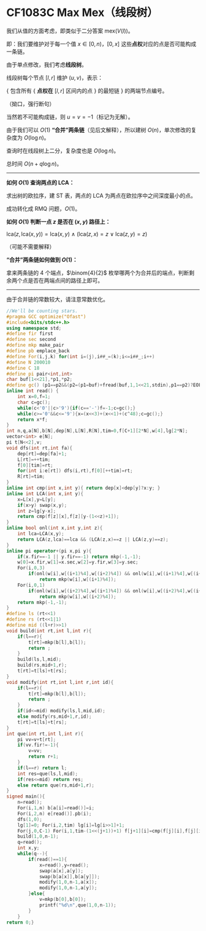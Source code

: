 # CF1083C Max Mex（线段树）

我们从值的方面考虑，即类似于二分答案 $\text{mex}(V(l))$。

即：我们要维护对于每一个值 $x\in[0,n)$，$[0,x]$ 这些**点权**对应的点是否可能构成一条链。

由于单点修改，我们考虑**线段树**。

线段树每个节点 $[l,r]$ 维护 $(u,v)$，表示：

{ 包含所有 { **点权在** $[l,r]$ 区间内的点 } 的最短链 } 的两端节点编号。

（拗口，强行断句）

当然若不可能构成链，则 $u=v=-1$（标记为无解）。

由于我们可以 $O(1)$ **“合并”两条链**（见后文解释），所以建树 $O(n)$，单次修改的复杂度为 $O(\log n)$。

查询时在线段树上二分，复杂度也是 $O(\log n)$。

总时间 $O(n+q\log n)$。

* * *

**如何 $O(1)$ 查询两点的 LCA：**

求出树的欧拉序，建 ST 表，两点的 LCA 为两点在欧拉序中之间深度最小的点。

成功转化成 RMQ 问题，$O(1)$。

**如何 $O(1)$ 判断一点 $z$ 是否在 $(x,y)$ 路径上：**

$\text{lca}(z,\text{lca}(x,y))=\text{lca}(x,y)\ \land\ (\text{lca}(z,x)=z\ \lor\ \text{lca}(z,y)=z)$

（可能不需要解释）

**“合并”两条链如何做到 $O(1)$：**

拿来两条链的 $4$ 个端点，$\binom{4}{2}$ 枚举哪两个为合并后的端点，判断剩余两个点是否在两端点间的路径上即可。

* * *

由于合并链的常数较大，请注意常数优化。

```cpp
//We'll be counting stars.
#pragma GCC optimize("Ofast")
#include<bits/stdc++.h>
using namespace std;
#define fir first
#define sec second
#define mkp make_pair
#define pb emplace_back
#define For(i,j,k) for(int i=(j),i##_=(k);i<=i##_;i++)
#define N 200010
#define C 18
#define pi pair<int,int>
char buf[1<<21],*p1,*p2;
#define gc() (p1==p2&&(p2=(p1=buf)+fread(buf,1,1<<21,stdin),p1==p2)?EOF:*p1++)
inline int read() {
	int x=0,f=1;
	char c=gc();
	while(c<'0'||c>'9'){if(c=='-')f=-1;c=gc();}
	while(c>='0'&&c<='9'){x=(x<<3)+(x<<1)+(c^48);c=gc();}
	return x*f;
}
int n,q,a[N],b[N],dep[N],L[N],R[N],tim=0,f[C+1][2*N],w[4],lg[2*N];
vector<int> e[N];
pi t[N<<2],v;
void dfs(int rt,int fa){
	dep[rt]=dep[fa]+1;
	L[rt]=++tim;
	f[0][tim]=rt;
	for(int i:e[rt]) dfs(i,rt),f[0][++tim]=rt;
	R[rt]=tim;
}
inline int cmp(int x,int y){ return dep[x]<dep[y]?x:y; }
inline int LCA(int x,int y){
	x=L[x],y=L[y];
	if(x>y) swap(x,y);
	int z=lg[y-x];
	return cmp(f[z][x],f[z][y-(1<<z)+1]);
}
inline bool onl(int x,int y,int z){
	int lca=LCA(x,y);
	return LCA(z,lca)==lca && (LCA(z,x)==z || LCA(z,y)==z);
}
inline pi operator+(pi x,pi y){
	if(x.fir==-1 || y.fir==-1) return mkp(-1,-1);
	w[0]=x.fir,w[1]=x.sec,w[2]=y.fir,w[3]=y.sec;
	For(i,0,3)
		if(onl(w[i],w[(i+1)%4],w[(i+2)%4]) && onl(w[i],w[(i+1)%4],w[(i+3)%4]))
			return mkp(w[i],w[(i+1)%4]);
	For(i,0,1)
		if(onl(w[i],w[(i+2)%4],w[(i+1)%4]) && onl(w[i],w[(i+2)%4],w[(i+3)%4]))
			return mkp(w[i],w[(i+2)%4]);
	return mkp(-1,-1);
}
#define ls (rt<<1)
#define rs (rt<<1|1)
#define mid ((l+r)>>1)
void build(int rt,int l,int r){
	if(l==r){
		t[rt]=mkp(b[l],b[l]);
		return ;
	}
	build(ls,l,mid);
	build(rs,mid+1,r);
	t[rt]=t[ls]+t[rs];
}
void modify(int rt,int l,int r,int id){
	if(l==r){
		t[rt]=mkp(b[l],b[l]);
		return ;
	}
	if(id<=mid) modify(ls,l,mid,id);
	else modify(rs,mid+1,r,id);
	t[rt]=t[ls]+t[rs];
}
int que(int rt,int l,int r){
	pi vv=v+t[rt];
	if(vv.fir!=-1){
		v=vv;
		return r+1;
	}
	if(l==r) return l;
	int res=que(ls,l,mid);
	if(res<=mid) return res;
	else return que(rs,mid+1,r);
}
signed main(){
	n=read();
	For(i,1,n) b[a[i]=read()]=i;
	For(i,2,n) e[read()].pb(i);
	dfs(1,0);
	lg[1]=0; For(i,2,tim) lg[i]=lg[i>>1]+1;
	For(j,0,C-1) For(i,1,tim-(1<<(j+1))+1) f[j+1][i]=cmp(f[j][i],f[j][i+(1<<j)]);
	build(1,0,n-1);
	q=read();
	int x,y;
	while(q--){
		if(read()==1){
			x=read(),y=read();
			swap(a[x],a[y]);
			swap(b[a[x]],b[a[y]]);
			modify(1,0,n-1,a[x]);
			modify(1,0,n-1,a[y]);
		}else{
			v=mkp(b[0],b[0]);
			printf("%d\n",que(1,0,n-1));
		}
	}
return 0;}
```